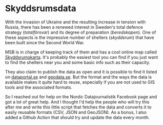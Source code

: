 # Skyddsrumsdata

With the invasion of Ukraine and the resulting increase in tension with Russia, there has been a renewed interest in Sweden's total defence strategy (*totalförsvar*) and its degree of preparation (*beredskapen*). One of these aspects is the impressive number of shelters (*skyddsrum*) that have been built since the Second World War.

MSB is in charge of keeping track of them and has a cool online map called [Skyddsrumskarta](https://www.msb.se/sv/verktyg--tjanster/skyddsrumskarta/). It's probably the easiest tool you can find if you just want to find the shelters near you and some basic info such as their capacity.

They also claim to publish the data as open and it is possible to find it listed on [dataportal.se](https://www.dataportal.se/sv/datasets/778_21575) and [geodata.se](https://www.geodata.se/geodataportalen/srv/swe/catalog.search#/search?or=8343e110-6ea8-44ed-995d-93d6d4f1d47b). But the format and the ways the data is available makes it quite hard to reuse, especially if you are not used to GIS tools and the associated formats.

So I reached out for help on the Nordic Datajournalistik Facebook page and got a lot of great help. And I thought I'd help the people who will try this after me and write this little script that fetches the data and converts it to easily reusable formats (CSV, JSON and GeoJSON). As a bonus, I also added a Github Action that should try and update the data every month.
